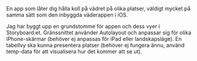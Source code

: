 


En app som låter dig hålla koll på vädret på olika platser, väldigt mycket på samma sätt som den inbyggda väderappen i iOS.


Jag har byggt upp en grundstomme för appen och dess vyer i Storyboard:et.
Gränssnittet använder Autolayout och anpassar sig för olika iPhone-skärmar (behöver ej anpassas för iPad eller landskapsläge).
En tabellvy ska kunna presentera platser (behöver ej fungera ännu, använd temp-data för att visualisera hur det kommer att se ut).

